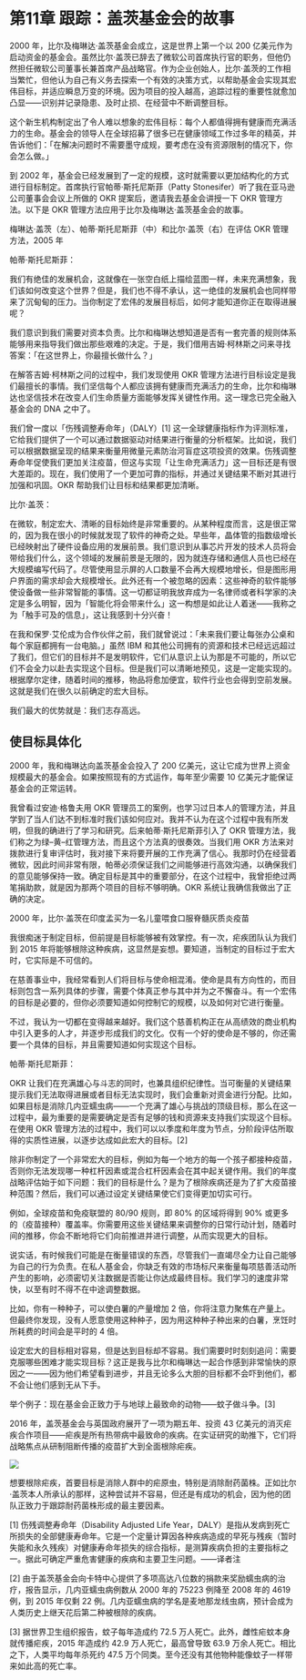 # 第11章 跟踪：盖茨基金会的故事

2000 年，比尔及梅琳达·盖茨基金会成立，这是世界上第一个以 200 亿美元作为启动资金的基金会。虽然比尔·盖茨已辞去了微软公司首席执行官的职务，但他仍然担任微软公司董事长兼首席产品战略官。作为企业创始人，比尔·盖茨的工作相当繁忙，但他认为自己有义务去探索一个有效的决策方式，以帮助基金会实现其宏伟目标，并适应瞬息万变的环境。因为项目的投入越高，追踪过程的重要性就愈加凸显——识别并记录隐患、及时止损、在经营中不断调整目标。

这个新生机构制定出了令人难以想象的宏伟目标：每个人都值得拥有健康而充满活力的生命。基金会的领导人在全球招募了很多已在健康领域工作过多年的精英，并告诉他们：「在解决问题时不需要墨守成规，要考虑在没有资源限制的情况下，你会怎么做。」

到 2002 年，基金会已经发展到了一定的规模，这时就需要以更加结构化的方式进行目标制定。首席执行官帕蒂·斯托尼斯菲（Patty Stonesifer）听了我在亚马逊公司董事会会议上所做的 OKR 提案后，邀请我去基金会讲授一下 OKR 管理方法。以下是 OKR 管理方法应用于比尔及梅琳达·盖茨基金会的故事。

梅琳达·盖茨（左）、帕蒂·斯托尼斯菲（中）和比尔·盖茨（右）在评估 OKR 管理方法，2005 年

帕蒂·斯托尼斯菲：

我们有绝佳的发展机会，这就像在一张空白纸上描绘蓝图一样，未来充满想象，我们该如何改变这个世界？但是，我们也不得不承认，这一绝佳的发展机会也同样带来了沉甸甸的压力。当你制定了宏伟的发展目标后，如何才能知道你正在取得进展呢？

我们意识到我们需要对资本负责。比尔和梅琳达想知道是否有一套完善的规则体系能够用来指导我们做出那些艰难的决定。于是，我们借用吉姆·柯林斯之问来寻找答案：「在这世界上，你最擅长做什么？」

在解答吉姆·柯林斯之问的过程中，我们发现使用 OKR 管理方法进行目标设定是我们最擅长的事情。我们坚信每个人都应该拥有健康而充满活力的生命，比尔和梅琳达也坚信技术在改变人们生命质量方面能够发挥关键性作用。这一理念已完全融入基金会的 DNA 之中了。

我们曾一度以「伤残调整寿命年」（DALY）[1] 这一全球健康指标作为评测标准，它给我们提供了一个可以通过数据驱动对结果进行衡量的分析框架。比如说，我们可以根据数据呈现的结果来衡量用微量元素防治河盲症这项投资的效果。伤残调整寿命年促使我们更加关注疫苗，但这与实现「让生命充满活力」这一目标还是有很大差距的。现在，我们使用了一个更加可靠的指标，并通过关键结果不断对其进行加强和巩固。OKR 帮助我们让目标和结果都更加清晰。

比尔·盖茨：

在微软，制定宏大、清晰的目标始终是非常重要的。从某种程度而言，这是很正常的，因为我在很小的时候就发现了软件的神奇之处。早些年，晶体管的指数级增长已经映射出了硬件设备应用的发展前景。我们意识到从事芯片开发的技术人员将会带给我们什么，这个领域的发展前景是无限的，因为就连存储和通信人员也已经在大规模编写代码了。尽管使用显示屏的人口数量不会再大规模地增长，但是图形用户界面的需求却会大规模增长。此外还有一个被忽略的因素：这些神奇的软件能够使设备做一些非常智能的事情。这一切都证明我放弃成为一名律师或者科学家的决定是多么明智，因为「智能化将会带来什么」这一构想是如此让人着迷——我称之为「触手可及的信息」，这让我感到十分兴奋！

在我和保罗·艾伦成为合作伙伴之前，我们就曾说过：「未来我们要让每张办公桌和每个家庭都拥有一台电脑。」虽然 IBM 和其他公司拥有的资源和技术已经远远超过了我们，但它们的目标并不是发明软件，它们从意识上认为那是不可能的，所以它们不会全力以赴去实现这个目标。但是我们可以清晰地预见，这是一定能实现的。根据摩尔定律，随着时间的推移，物品将愈加便宜，软件行业也会得到空前发展。这就是我们在很久以前确定的宏大目标。

我们最大的优势就是：我们志存高远。

## 使目标具体化

2000 年，我和梅琳达向盖茨基金会投入了 200 亿美元，这让它成为世界上资金规模最大的基金会。如果按照现有的方式运作，每年至少需要 10 亿美元才能保证基金会的正常运转。

我曾看过安迪·格鲁夫用 OKR 管理员工的案例，也学习过日本人的管理方法，并且学到了当人们达不到标准时我们该如何应对。我并不认为在这个过程中我有所发明，但我的确进行了学习和研究。后来帕蒂·斯托尼斯菲引入了 OKR 管理方法，我们称之为绿–黄–红管理方法，而且这个方法真的很奏效。当我们用 OKR 方法来对拨款进行复审评估时，我对接下来将要开展的工作充满了信心。我那时仍在经营着微软，因此时间非常有限，帕蒂必须保证我们之间能够进行高效沟通，以确保我们的意见能够保持一致。确定目标是其中的重要部分，在这个过程中，我曾拒绝过两笔捐助款，就是因为那两个项目的目标不够明确。OKR 系统让我确信我做出了正确的决定。

2000 年，比尔·盖茨在印度孟买为一名儿童喂食口服脊髓灰质炎疫苗

我很痴迷于制定目标，但前提是目标能够被有效掌控。有一次，疟疾团队认为我们到 2015 年将能够根除这种疾病，这显然是妄想。要知道，当制定的目标过于宏大时，它实际是不可信的。

在慈善事业中，我经常看到人们将目标与使命相混淆。使命是具有方向性的，而目标则包含一系列具体的步骤，需要个体真正参与其中并为之不懈奋斗。有一个宏伟的目标是必要的，但你必须要知道如何控制它的规模，以及如何对它进行衡量。

不过，我认为一切都在变得越来越好。我们这个慈善机构正在从高绩效的商业机构中引入更多的人才，并逐步形成我们的文化。仅有一个好的使命是不够的，你还需要一个具体的目标，并且需要知道如何实现这个目标。

帕蒂·斯托尼斯菲：

OKR 让我们在充满雄心与斗志的同时，也兼具组织纪律性。当可衡量的关键结果提示我们无法取得进展或者目标无法实现时，我们会重新对资金进行分配。比如，如果目标是消除几内亚蠕虫病——一个充满了雄心与挑战的顶级目标，那么在这一过程中，最为重要的是需要确定是否有足够的钱和资源来支持我们实现这个目标。在使用 OKR 管理方法的过程中，我们可以以季度和年度为节点，分阶段评估所取得的实质性进展，以逐步达成如此宏大的目标。[2]

除非你制定了一个非常宏大的目标，例如为每一个地方的每一个孩子都接种疫苗，否则你无法发现哪一种杠杆因素或混合杠杆因素会在其中起关键作用。我们的年度战略评估始于如下问题：我们的目标是什么？是为了根除疾病还是为了扩大疫苗接种范围？然后，我们可以通过设定关键结果使它们变得更加切实可行。

例如，全球疫苗和免疫联盟的 80/90 规则，即 80% 的区域将得到 90% 或更多的（疫苗接种）覆盖率。你需要用这些关键结果来调整你的日常行动计划，随着时间的推移，你会不断地将它们向前推进并进行调整，从而实现更大的目标。

说实话，有时候我们可能是在衡量错误的东西，尽管我们一直竭尽全力让自己能够为自己的行为负责。在私人基金会，你缺乏有效的市场标尺来衡量每项慈善活动所产生的影响，必须密切关注数据是否能让你达成最终目标。我们学习的速度非常快，以至有时不得不在中途调整数据。

比如，你有一种种子，可以使白薯的产量增加 2 倍，你将注意力聚焦在产量上。但最终你发现，没有人愿意使用这种种子，因为用这种种子种出来的白薯，烹饪时所耗费的时间会是平时的 4 倍。

设定宏大的目标相对容易，但是达到目标却不容易。我们需要时时刻刻追问：需要克服哪些困难才能实现目标？这正是我与比尔和梅琳达一起合作感到非常愉快的原因之一——因为他们希望看到进步，并且无论多么大胆的目标都不会吓到他们，都不会让他们感到无从下手。

举个例子：现在基金会正致力于与地球上最致命的动物——蚊子做斗争。[3]

2016 年，盖茨基金会与英国政府展开了一项为期五年、投资 43 亿美元的消灭疟疾合作项目——疟疾是所有热带病中最致命的疾病。在实证研究的助推下，它们将战略焦点从研制阻断传播的疫苗扩大到全面根除疟疾。

![](https://raw.githubusercontent.com/dalong0514/selfstudy/master/图片链接/复制书籍/2019751.PNG)

想要根除疟疾，首要目标是消除人群中的疟原虫，特别是消除耐药菌株。正如比尔·盖茨本人所承认的那样，这种尝试并不容易，但还是有成功的机会，因为他的团队正致力于跟踪耐药菌株形成的最主要因素。

[1] 伤残调整寿命年（Disability Adjusted Life Year，DALY）是指从发病到死亡所损失的全部健康寿命年。它是一个定量计算因各种疾病造成的早死与残疾（暂时失能和永久残疾）对健康寿命年损失的综合指标，是测算疾病负担的主要指标之一。据此可确定严重危害健康的疾病和主要卫生问题。——译者注

[2] 由于盖茨基金会向卡特中心提供了多项高达八位数的捐款来奖励蠕虫病的治疗，报告显示，几内亚蠕虫病例数从 2000 年的 75223 例降至 2008 年的 4619 例，到 2015 年仅剩 22 例。几内亚蠕虫病的学名是麦地那龙线虫病，预计会成为人类历史上继天花后第二种被根除的疾病。

[3] 据世界卫生组织报告，蚊子每年造成约 72.5 万人死亡。此外，雌性疟蚊本身就传播疟疾，2015 年造成约 42.9 万人死亡，最高曾导致 63.9 万余人死亡。相比之下，人类平均每年杀死约 47.5 万个同类。至今还没有其他物种能像蚊子一样带来如此高的死亡率。
